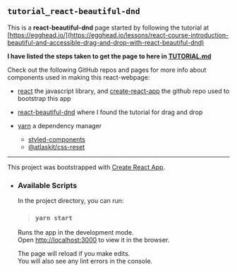 ## `tutorial_react-beautiful-dnd`

This is a **react-beautiful-dnd** page started by following the tutorial at [https://egghead.io/](https://egghead.io/lessons/react-course-introduction-beautiful-and-accessible-drag-and-drop-with-react-beautiful-dnd)

**I have listed the steps taken to get the page to here in [TUTORIAL.md](/TUTORIAL.md)**


Check out the following GitHub repos and pages for more info about components used in making this react-webpage:
* [react](https://github.com/facebook/react) the javascript library, and [create-react-app](https://github.com/facebook/create-react-app) the github repo used to bootstrap this app
* [react-beautiful-dnd](https://github.com/atlassian/react-beautiful-dnd) where I found the tutorial for drag and drop
* [yarn](https://github.com/yarnpkg/yarn) a dependency manager

  * [styled-components](https://github.com/styled-components/styled-components)
  * [@atlaskit/css-reset](https://atlaskit.atlassian.com/packages/css-packs/css-reset)

-----

This project was bootstrapped with [Create React App](https://github.com/facebook/create-react-app).

*  ### Available Scripts

   In the project directory, you can run:

   > ### `yarn start`

   Runs the app in the development mode.<br />
   Open [http://localhost:3000](http://localhost:3000) to view it in the browser.

   The page will reload if you make edits.<br />
   You will also see any lint errors in the console.
